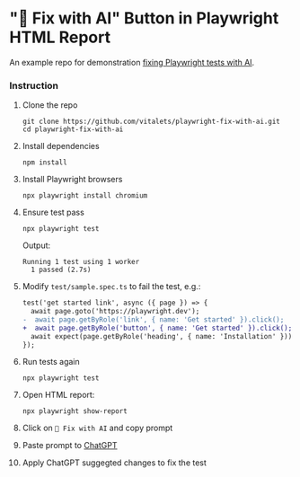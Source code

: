 # "🤖 Fix with AI" Button in Playwright HTML Report

An example repo for demonstration [fixing Playwright tests with AI](https://dev.to/vitalets/fix-with-ai-button-in-playwright-html-report-2j37).

### Instruction

1. Clone the repo
   ```
   git clone https://github.com/vitalets/playwright-fix-with-ai.git
   cd playwright-fix-with-ai
   ```

2. Install dependencies
   ```
   npm install
   ```

3. Install Playwright browsers
   ```
   npx playwright install chromium
   ```

4. Ensure test pass
   ```
   npx playwright test
   ```
   Output:
   ```
   Running 1 test using 1 worker
     1 passed (2.7s)
   ```  

5. Modify `test/sample.spec.ts` to fail the test, e.g.:
   ```diff
   test('get started link', async ({ page }) => {
     await page.goto('https://playwright.dev');
   -  await page.getByRole('link', { name: 'Get started' }).click();
   +  await page.getByRole('button', { name: 'Get started' }).click();
     await expect(page.getByRole('heading', { name: 'Installation' })).toBeVisible();
   });
   ```

6. Run tests again
   ```
   npx playwright test
   ```

7. Open HTML report:
   ```
   npx playwright show-report
   ```

8. Click on `🤖 Fix with AI` and copy prompt

9. Paste prompt to [ChatGPT](https://chatgpt.com/)

10. Apply ChatGPT suggegted changes to fix the test
